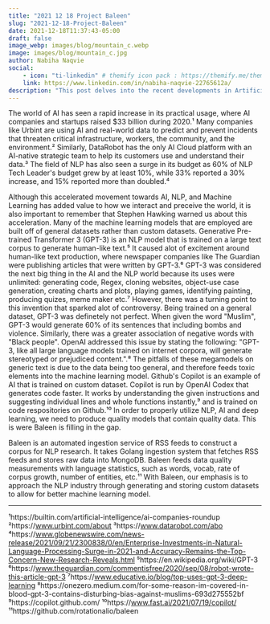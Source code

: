 ```yaml
---
title: "2021 12 18 Project Baleen"
slug: "2021-12-18-Project-Baleen"
date: 2021-12-18T11:37:43-05:00
draft: false
image_webp: images/blog/mountain_c.webp
image: images/blog/mountain_c.jpg
author: Nabiha Naqvie 
social: 
    - icon: "ti-linkedin" # themify icon pack : https://themify.me/themify-icons
    link: https://www.linkedin.com/in/nabiha-naqvie-22765612a/  
description: "This post delves into the recent developments in Artificial Intelligence (AI) and Natural Language Processing (NLP), and Baleen's approach towards it." 
---
```


The world of AI has seen a rapid increase in its practical usage, where AI companies and startups raised $33 billion during 2020.¹ Many companies like Urbint are using AI and real-world data to predict and prevent incidents that threaten critical infrastructure, workers, the community, and the environment.² Similarly, DataRobot has the only AI Cloud platform with an AI-native strategic team to help its customers use and understand their data.³ The field of NLP has also seen a surge in its budget as 60% of NLP Tech Leader's budget grew by at least 10%, while 33% reported a 30% increase, and 15% reported more than doubled.⁴

Although this accelerated movement towards AI, NLP, and Machine Learning has added value to how we interact and preceive the world, it is also important to remember that Stephen Hawking warned us about this acceleration. Many of the machine learning models that are employed are built off of general datasets rather than custom datasets. Generative Pre-trained Transformer 3 (GPT-3) is an NLP model that is trained on a large text corpus to generate human-like text.⁵ It caused alot of excitement around human-like text production, where newspaper companies like The Guardian were publishing articles that were written by GPT-3.⁶ GPT-3 was considered the next big thing in the AI and the NLP world because its uses were unlimited: generating code, Regex, cloning websites, object-use case generation, creating charts and plots, playing games, identifying painting, producing quizes, meme maker etc.⁷ However, there was a turning point to this invention that sparked alot of controversy. Being trained on a general dataset, GPT-3 was definetely not perfect. When given the word "Muslim", GPT-3 would generate 60% of its sentences that including bombs and violence. Similarly, there was a greater association of negative words with "Black people". OpenAI addressed this issue by stating the following: "GPT-3, like all large language models trained on internet corpora, will generate stereotyped or prejudiced content.".⁸ The pitfalls of these megamodels on generic text is due to the data being too general, and therefore feeds toxic elements into the machine learning model. Github's Copilot is an example of AI that is trained on custom dataset. Copilot is run by OpenAI Codex that generates code faster. It works by understanding the given instructions and suggesting individual lines and whole functions instantly,⁹ and is trained on code respositories on Github.¹⁰ In order to properly utilize NLP, AI and deep learning, we need to produce quality models that contain quality data. This is were Baleen is filling in the gap. 

Baleen is an automated ingestion service of RSS feeds to construct a corpus for NLP research. It takes Golang ingestion system that fetches RSS feeds and stores raw data into MongoDB. Baleen feeds data quality measurements with language statistics, such as words, vocab, rate of corpus growth, number of entities, etc.¹¹  With Baleen, our emphasis is to approach the NLP industry through generating and storing custom datasets to allow for better machine learning model. 

---
¹https://builtin.com/artificial-intelligence/ai-companies-roundup
²https://www.urbint.com/about
³https://www.datarobot.com/abo
⁴https://www.globenewswire.com/news-release/2021/09/21/2300838/0/en/Enterprise-Investments-in-Natural-Language-Processing-Surge-in-2021-and-Accuracy-Remains-the-Top-Concern-New-Research-Reveals.html
⁵https://en.wikipedia.org/wiki/GPT-3
⁶https://www.theguardian.com/commentisfree/2020/sep/08/robot-wrote-this-article-gpt-3
⁷https://www.educative.io/blog/top-uses-gpt-3-deep-learning
⁸https://onezero.medium.com/for-some-reason-im-covered-in-blood-gpt-3-contains-disturbing-bias-against-muslims-693d275552bf
⁹https://copilot.github.com/
¹⁰https://www.fast.ai/2021/07/19/copilot/
¹¹https://github.com/rotationalio/baleen


  